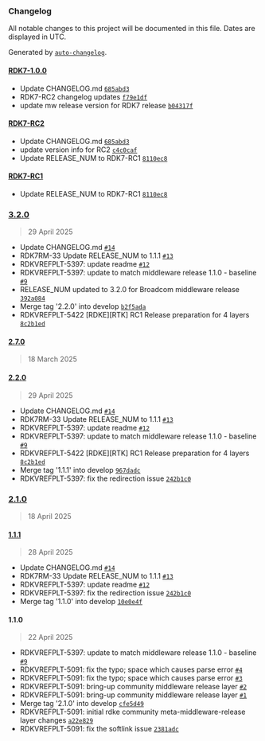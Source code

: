 ### Changelog

All notable changes to this project will be documented in this file. Dates are displayed in UTC.

Generated by [`auto-changelog`](https://github.com/CookPete/auto-changelog).

#### [RDK7-1.0.0](https://github.com/rdkcentral/meta-middleware-release-rdke/compare/RDK7-RC2...RDK7-1.0.0)

- Update CHANGELOG.md [`685abd3`](https://github.com/rdkcentral/meta-middleware-release-rdke/commit/685abd30fcc91b38d29e3611d33eaa747e3d6967)
- RDK7-RC2 changelog updates [`f79e1df`](https://github.com/rdkcentral/meta-middleware-release-rdke/commit/f79e1df5e0e4b21dc4b1353a3cbbd39566a88239)
- update mw release version for RDK7 release [`b04317f`](https://github.com/rdkcentral/meta-middleware-release-rdke/commit/b04317f9cd5925e815f76c4f8b9e60d98d04f4d3)

#### [RDK7-RC2](https://github.com/rdkcentral/meta-middleware-release-rdke/compare/RDK7-RC1...RDK7-RC2)

- Update CHANGELOG.md [`685abd3`](https://github.com/rdkcentral/meta-middleware-release-rdke/commit/685abd30fcc91b38d29e3611d33eaa747e3d6967)
- update version info for RC2 [`c4c0caf`](https://github.com/rdkcentral/meta-middleware-release-rdke/commit/c4c0caff3ddbb1356ad846fd137015d17a96c42f)
- Update RELEASE_NUM to RDK7-RC1 [`8110ec8`](https://github.com/rdkcentral/meta-middleware-release-rdke/commit/8110ec84b67445cdaffb2b6de269b71f8688b295)

#### [RDK7-RC1](https://github.com/rdkcentral/meta-middleware-release-rdke/compare/3.2.0...RDK7-RC1)

- Update RELEASE_NUM to RDK7-RC1 [`8110ec8`](https://github.com/rdkcentral/meta-middleware-release-rdke/commit/8110ec84b67445cdaffb2b6de269b71f8688b295)

### [3.2.0](https://github.com/rdkcentral/meta-middleware-release-rdke/compare/2.7.0...3.2.0)

> 29 April 2025

- Update CHANGELOG.md [`#14`](https://github.com/rdkcentral/meta-middleware-release-rdke/pull/14)
- RDK7RM-33 Update RELEASE_NUM to 1.1.1 [`#13`](https://github.com/rdkcentral/meta-middleware-release-rdke/pull/13)
- RDKVREFPLT-5397: update readme [`#12`](https://github.com/rdkcentral/meta-middleware-release-rdke/pull/12)
- RDKVREFPLT-5397: update to match middleware release 1.1.0 - baseline [`#9`](https://github.com/rdkcentral/meta-middleware-release-rdke/pull/9)
- RELEASE_NUM updated to 3.2.0 for Broadcom middleware release [`392a084`](https://github.com/rdkcentral/meta-middleware-release-rdke/commit/392a084dacd1651b68419ad8e88e41c1290a31f3)
- Merge tag '2.2.0' into develop [`b2f5ada`](https://github.com/rdkcentral/meta-middleware-release-rdke/commit/b2f5ada2b9e8c4cab96f0dc4da9530bed6988306)
- RDKVREFPLT-5422 [RDKE][RTK] RC1 Release preparation for 4 layers [`8c2b1ed`](https://github.com/rdkcentral/meta-middleware-release-rdke/commit/8c2b1edca2b7a537e10cf8f45ca93e823b0d1af4)

#### [2.7.0](https://github.com/rdkcentral/meta-middleware-release-rdke/compare/2.2.0...2.7.0)

> 18 March 2025

#### [2.2.0](https://github.com/rdkcentral/meta-middleware-release-rdke/compare/2.1.0...2.2.0)

> 29 April 2025

- Update CHANGELOG.md [`#14`](https://github.com/rdkcentral/meta-middleware-release-rdke/pull/14)
- RDK7RM-33 Update RELEASE_NUM to 1.1.1 [`#13`](https://github.com/rdkcentral/meta-middleware-release-rdke/pull/13)
- RDKVREFPLT-5397: update readme [`#12`](https://github.com/rdkcentral/meta-middleware-release-rdke/pull/12)
- RDKVREFPLT-5397: update to match middleware release 1.1.0 - baseline [`#9`](https://github.com/rdkcentral/meta-middleware-release-rdke/pull/9)
- RDKVREFPLT-5422 [RDKE][RTK] RC1 Release preparation for 4 layers [`8c2b1ed`](https://github.com/rdkcentral/meta-middleware-release-rdke/commit/8c2b1edca2b7a537e10cf8f45ca93e823b0d1af4)
- Merge tag '1.1.1' into develop [`967dadc`](https://github.com/rdkcentral/meta-middleware-release-rdke/commit/967dadc497159f69081663a5cc1f74f6554f2632)
- RDKVREFPLT-5397: fix the redirection issue [`242b1c0`](https://github.com/rdkcentral/meta-middleware-release-rdke/commit/242b1c099f47643212a0160a6602321f4f06333b)

### [2.1.0](https://github.com/rdkcentral/meta-middleware-release-rdke/compare/1.1.1...2.1.0)

> 18 April 2025

#### [1.1.1](https://github.com/rdkcentral/meta-middleware-release-rdke/compare/1.1.0...1.1.1)

> 28 April 2025

- Update CHANGELOG.md [`#14`](https://github.com/rdkcentral/meta-middleware-release-rdke/pull/14)
- RDK7RM-33 Update RELEASE_NUM to 1.1.1 [`#13`](https://github.com/rdkcentral/meta-middleware-release-rdke/pull/13)
- RDKVREFPLT-5397: update readme [`#12`](https://github.com/rdkcentral/meta-middleware-release-rdke/pull/12)
- RDKVREFPLT-5397: fix the redirection issue [`242b1c0`](https://github.com/rdkcentral/meta-middleware-release-rdke/commit/242b1c099f47643212a0160a6602321f4f06333b)
- Merge tag '1.1.0' into develop [`10e0e4f`](https://github.com/rdkcentral/meta-middleware-release-rdke/commit/10e0e4fb820f2e9bd80558b4fa3b1dac5b610958)

#### 1.1.0

> 22 April 2025

- RDKVREFPLT-5397: update to match middleware release 1.1.0 - baseline [`#9`](https://github.com/rdkcentral/meta-middleware-release-rdke/pull/9)
- RDKVREFPLT-5091: fix the typo; space which causes parse error [`#4`](https://github.com/rdkcentral/meta-middleware-release-rdke/pull/4)
- RDKVREFPLT-5091: fix the typo; space which causes parse error [`#3`](https://github.com/rdkcentral/meta-middleware-release-rdke/pull/3)
- RDKVREFPLT-5091: bring-up community middleware release layer [`#2`](https://github.com/rdkcentral/meta-middleware-release-rdke/pull/2)
- RDKVREFPLT-5091: bring-up community middleware release layer [`#1`](https://github.com/rdkcentral/meta-middleware-release-rdke/pull/1)
- Merge tag '2.1.0' into develop [`cfe5d49`](https://github.com/rdkcentral/meta-middleware-release-rdke/commit/cfe5d49cee2cd77bc20f57a2ea2d1d094831381d)
- RDKVREFPLT-5091: initial rdke community meta-middleware-release layer changes [`a22e829`](https://github.com/rdkcentral/meta-middleware-release-rdke/commit/a22e829bde4295992d0c8d554c0a8c82a52bf1f0)
- RDKVREFPLT-5091: fix the softlink issue [`2381adc`](https://github.com/rdkcentral/meta-middleware-release-rdke/commit/2381adc3a066ee1d8b93d8008fd5854dbace13d2)
